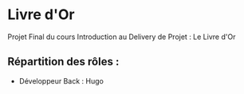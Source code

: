 # Livre d'Or
Projet Final du cours Introduction au Delivery de Projet : Le Livre d'Or

## Répartition des rôles :
- Développeur Back : Hugo
